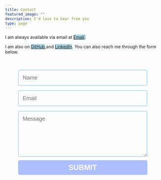 ```yaml
---
title: Contact
featured_image: ""
description: I'd love to hear from you
type: page
---
```

I am always available via email at <mark style="background:lightblue;">[Email](mailto:kashinath.tejas64@gmail.com).</mark>

I am also on <mark style="background:lightblue;">[GitHub](https://github.com/tejaskashinathofficial)</mark>,and <mark style="background:lightblue;">[LinkedIn](https://www.linkedin.com/in/tejas-kashinath/)</mark>. You can also reach me through the form below.

<style>
    @import url(https://fonts.googleapis.com/css?family=Montserrat:400,700);
form { max-width:420px; margin:50px auto; }

.feedback-input {
  color:white;
  font-family: Helvetica, Arial, sans-serif;
  font-weight:500;
  font-size: 18px;
  border-radius: 5px;
  line-height: 22px;
  background-color: transparent;
  border:2px solid #add8e6;
  transition: all 0.3s;
  padding: 13px;
  margin-bottom: 15px;
  width:100%;
  box-sizing: border-box;
  outline:0;
}

.feedback-input:focus { border:2px solid #add8e6; }

textarea {
  height: 150px;
  line-height: 150%;
  resize:vertical;
}

[type="submit"] {
  font-family: 'Montserrat', Arial, Helvetica, sans-serif;
  width: 100%;
  background:#adbfff;
  border-radius:5px;
  border:0;
  cursor:pointer;
  color:white;
  font-size:24px;
  padding-top:10px;
  padding-bottom:10px;
  transition: all 0.3s;
  margin-top:-4px;
  font-weight:700;
}
[type="submit"]:hover { background:#0000FF; }
</style>
<form method="POST" action="https://getform.io/f/6473a848-ae1c-4c44-9a33-9fc396ad307a">      
  <input name="name" type="text" class="feedback-input" placeholder="Name" />   
  <input name="email" type="text" class="feedback-input" placeholder="Email" />
  <textarea name="message" class="feedback-input" placeholder="Message"></textarea>
  <input type="submit" value="SUBMIT"/>
  <!--<div class="g-recaptcha" data-sitekey="6LcHGuoUAAAAAHWnp3D3Kp3BOluOwwDd912sYaBM"></div>-->
</form>

